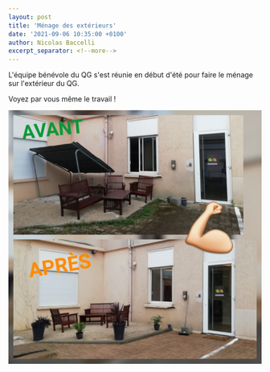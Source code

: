 ```yaml
---
layout: post
title: 'Ménage des extérieurs'
date: '2021-09-06 10:35:00 +0100'
author: Nicolas Baccelli
excerpt_separator: <!--more-->
---
```


L'équipe bénévole du QG s'est réunie en début d'été pour faire le ménage sur l'extérieur du QG.

<!--more-->

Voyez par vous même le travail !

![Avant / Après](/assets/menage-ext-avant-apres.jpg)
